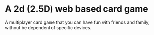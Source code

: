 # A 2d (2.5D) web based card game
A multiplayer card game that you can have fun with friends and family, without be dependent of specific devices.